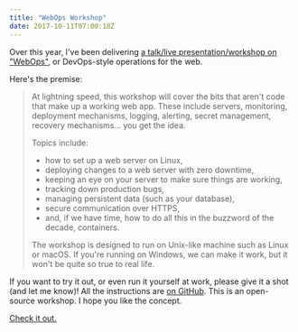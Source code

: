 ```yaml
---
title: "WebOps Workshop"
date: 2017-10-11T07:00:18Z
---
```


Over this year, I've been delivering [a talk/live presentation/workshop on "WebOps"][webops-workshop], or DevOps-style operations for the web.

Here's the premise:

> At lightning speed, this workshop will cover the bits that aren't code that make up a working web app. These include servers, monitoring, deployment mechanisms, logging, alerting, secret management, recovery mechanisms… you get the idea.
> 
> Topics include:
> 
>   * how to set up a web server on Linux,
>   * deploying changes to a web server with zero downtime,
>   * keeping an eye on your server to make sure things are working,
>   * tracking down production bugs,
>   * managing persistent data (such as your database),
>   * secure communication over HTTPS,
>   * and, if we have time, how to do all this in the buzzword of the decade, containers.
> 
> The workshop is designed to run on Unix-like machine such as Linux or macOS. If you're running on Windows, we can make it work, but it won't be quite so true to real life.

If you want to try it out, or even run it yourself at work, please give it a shot (and let me know)! All the instructions are [on GitHub][webops-workshop]. This is an open-source workshop. I hope you like the concept.

[Check it out.][webops-workshop]

[webops-workshop]: https://github.com/SamirTalwar/webops-workshop
